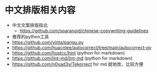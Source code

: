 # 中文排版相关内容

- 中文文案排版指北
  - https://github.com/sparanoid/chinese-copywriting-guidelines
- 推荐的python工具
 - https://github.com/vinta/pangu.py
 - https://github.com/huacnlee/autocorrect/tree/main/autocorrect-py
 - https://github.com/hustcc/hint  (python for markdown)
 - https://github.com/lint-md/lint-md (python for markdown)
 - https://github.com/n0vad3v/Tekorrect for md 就地改，比较方便
